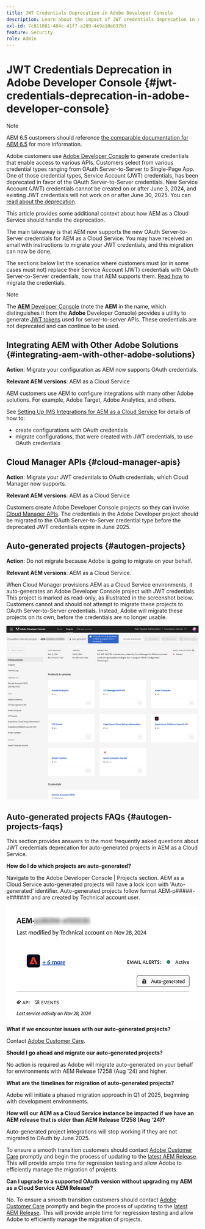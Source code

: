 ```yaml
---
title: JWT Credentials Deprecation in Adobe Developer Console
description: Learn about the impact of JWT credentials deprecation in Adobe Developer Console on AEM.
exl-id: 7c811081-484c-41f7-a289-4e9a10a837b3
feature: Security
role: Admin
---
```

# JWT Credentials Deprecation in Adobe Developer Console {#jwt-credentials-deprecation-in-adobe-developer-console}

>[!NOTE]
>
>AEM 6.5 customers should reference [the comparable documentation for AEM 6.5](https://experienceleague.adobe.com/en/docs/experience-manager-65/content/security/jwt-credentials-deprecation-in-adobe-developer-console) for more information.

Adobe customers use [Adobe Developer Console](https://developer.adobe.com/console) to generate credentials that enable access to various APIs. Customers select from various credential types ranging from OAuth Server-to-Server to Single-Page App. One of those credential types, Service Account (JWT) credentials, has been deprecated in favor of the OAuth Server-to-Server credentials. New Service Account (JWT) credentials cannot be created on or after June 3, 2024, and existing JWT credentials will not work on or after June 30, 2025. You can [read about the deprecation](https://developer.adobe.com/developer-console/docs/guides/authentication/ServerToServerAuthentication/migration/).

This article provides some additional context about how AEM as a Cloud Service should handle the deprecation.

The main takeaway is that AEM now supports the new OAuth Server-to-Server credentials for AEM as a Cloud Service. You may have received an email with instructions to migrate your JWT credentials, and this migration can now be done.

The sections below list the scenarios where customers must (or in some cases must not) replace their Service Account (JWT) credentials with OAuth Server-to-Server credentials, now that AEM supports them. [Read how](https://developer.adobe.com/developer-console/docs/guides/authentication/ServerToServerAuthentication/migration/#migration-overview) to migrate the credentials.

>[!NOTE]
>
>The [**AEM** Developer Console](/help/implementing/developing/introduction/development-guidelines.md#crxde-lite-and-developer-console) (note the **AEM** in the name, which distinguishes it from the **Adobe** Developer Console) provides a utility to generate [JWT tokens](/help/implementing/developing/introduction/generating-access-tokens-for-server-side-apis.md) used for server-to-server APIs. These credentials are not deprecated and can continue to be used.

## Integrating AEM with Other Adobe Solutions {#integrating-aem-with-other-adobe-solutions}

**Action**: Migrate your configuration as AEM now supports OAuth credentials.

**Relevant AEM versions**: AEM as a Cloud Service

AEM customers use AEM to configure integrations with many other Adobe solutions. For example, Adobe Target, Adobe Analytics, and others.

See [Setting Up IMS Integrations for AEM as a Cloud Service](/help/security/setting-up-ims-integrations-for-aem-as-a-cloud-service.md) for details of how to:

* create configurations with OAuth credentials 
* migrate configurations, that were created with JWT credentials, to use OAuth credentials

## Cloud Manager APIs {#cloud-manager-apis}

**Action**: Migrate your JWT credentials to OAuth credentials, which Cloud Manager now supports.

**Relevant AEM versions**: AEM as a Cloud Service

Customers create Adobe Developer Console projects so they can invoke [Cloud Manager APIs](https://developer.adobe.com/experience-cloud/cloud-manager/guides/getting-started/create-api-integration/). The credentials in the Adobe Developer project should be migrated to the OAuth Server-to-Server credential type before the deprecated JWT credentials expire in June 2025.

## Auto-generated projects {#autogen-projects}

**Action**: Do not migrate because Adobe is going to migrate on your behalf.

**Relevant AEM versions**: AEM as a Cloud Service.

When Cloud Manager provisions AEM as a Cloud Service environments, it auto-generates an Adobe Developer Console project with JWT credentials. This project is marked as read-only, as illustrated in the screenshot below. Customers cannot and should not attempt to migrate these projects to OAuth Server-to-Server credentials. Instead, Adobe will migrate these projects on its own, before the credentials are no longer usable.

![Auto-generated projects](/help/security/assets/jwt-deprecation-autogen-projects.png)

## Auto-generated projects FAQs {#autogen-projects-faqs}

This section provides answers to the most frequently asked questions about JWT credentials deprecation for auto-generated projects in AEM as a Cloud Service.

**How do I do which projects are auto-generated?**

Navigate to the Adobe Developer Console | Projects section.  AEM as a Cloud Service auto-generated projects will have a lock icon with 'Auto-generated' identifier.  Auto-generated projects follow format AEM-p#####-e###### and are created by Technical account user.  

![Autogenerated Projects](/help/security/assets/jwt-alert.png)

**What if we encounter issues with our auto-generated projects?**  

Contact [Adobe Customer Care](https://helpx.adobe.com/ca/enterprise/using/support-for-experience-cloud.html).  

**Should I go ahead and migrate our auto-generated projects?**

No action is required as Adobe will migrate auto-generated on your behalf for environments with AEM Release 17258 (Aug '24) and higher.  

**What are the timelines for migration of auto-generated projects?**

Adobe will initiate a phased migration approach in Q1 of 2025, beginning with development environments.   

**How will our AEM as a Cloud Service instance be impacted if we have an AEM release that is older than AEM Release 17258 (Aug '24)?**

Auto-generated project integrations will stop working if they are not migrated to OAuth by June 2025.   

To ensure a smooth transition customers should contact [Adobe Customer Care](https://helpx.adobe.com/ca/enterprise/using/support-for-experience-cloud.html) promptly and begin the process of updating to the [latest AEM Release](https://experienceleague.adobe.com/en/docs/experience-manager-cloud-service/content/release-notes/maintenance/latest). This will provide ample time for regression testing and allow Adobe to efficiently manage the migration of projects. 

**Can I upgrade to a supported OAuth version without upgrading my AEM as a Cloud Service AEM Release?**

No. To ensure a smooth transition customers should contact [Adobe Customer Care](https://helpx.adobe.com/ca/enterprise/using/support-for-experience-cloud.html) promptly and begin the process of updating to the [latest AEM Release](https://experienceleague.adobe.com/en/docs/experience-manager-cloud-service/content/release-notes/maintenance/latest). This will provide ample time for regression testing and allow Adobe to efficiently manage the migration of projects. 
